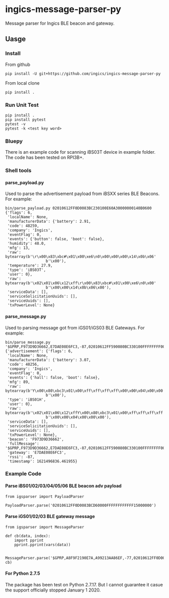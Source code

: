 # ingics-message-parser-py

Message parser for Ingics BLE beacon and gateway.


## Uasge

### Install

From github
```
pip install -U git+https://github.com/ingics/ingics-message-parser-py
```
From local clone
```
pip install .
```

### Run Unit Test
```
pip install .
pip install pytest
pytest -v
pytest -k <test key word>
```

### Bluepy

There is an example code for scanning iBS03T device in example folder.
The code has been tested on RPI3B+.

### Shell tools

#### parse_payload.py
Used to parse the advertisement payload from iBSXX series BLE Beacons.
For example:
```
bin/parse_payload.py 02010612FF0D0083BC230100E60A30000000140B0600
{'flags': 6,
 'localName': None,
 'manufacturerData': {'battery': 2.91,
 'code': 48259,
 'company': 'Ingics',
 'eventFlag': 0,
 'events': {'button': false, 'boot': false},
 'humidity': 48.0,
 'mfg': 13,
 'raw': bytearray(b'\r\x00\x83\xbc#\x01\x00\xe6\n0\x00\x00\x00\x14\x0b\x06'
                  b'\x00'),
 'temperature': 27.9,
 'type': 'iBS03T',
 'user': 0},
 'raw': bytearray(b'\x02\x01\x06\x12\xff\r\x00\x83\xbc#\x01\x00\xe6\n0\x00'
                  b'\x00\x00\x14\x0b\x06\x00'),
 'serviceData': [],
 'serviceSolicitationUuids': [],
 'serviceUuids': [],
 'txPowerLevel': None}
```

#### parse_message.py
Used to parsing message got from iGS01/iGS03 BLE Gateways.
For example:
```
bin/parse_message.py '$GPRP,F973D9D36662,E7DAE08E6FC3,-87,02010612FF590080BC330100FFFFFFFF000004000000'
{'advertisement': {'flags': 6,
 'localName': None,
 'manufacturerData': {'battery': 3.07,
 'code': 48256,
 'company': 'Ingics',
 'eventFlag': 0,
 'events': {'hall': false, 'boot': false},
 'mfg': 89,
 'raw': bytearray(b'Y\x00\x80\xbc3\x01\x00\xff\xff\xff\xff\x00\x00\x04\x00\x00'
                  b'\x00'),
 'type': 'iBS01H',
 'user': 0},
 'raw': bytearray(b'\x02\x01\x06\x12\xffY\x00\x80\xbc3\x01\x00\xff\xff\xff\xff'
                  b'\x00\x00\x04\x00\x00\x00'),
 'serviceData': [],
 'serviceSolicitationUuids': [],
 'serviceUuids': [],
 'txPowerLevel': None},
 'beacon': 'F973D9D36662',
 'fullMessage': '$GPRP,F973D9D36662,E7DAE08E6FC3,-87,02010612FF590080BC330100FFFFFFFF000004000000',
 'gateway': 'E7DAE08E6FC3',
 'rssi': -87,
 'timestamp': 1621496836.461955}
```

### Example Code

#### Parse iBS01/02/03/04/05/06 BLE beacon adv payload
```
from igsparser import PayloadParser

PayloadParser.parse('02010612FF0D0083BCD60000FFFFFFFFFFFF15000000')
```

#### Parse iGS01/02/03 BLE gateway message
```
from igsparser import MessageParser

def cb(data, index):
    import pprint
    pprint.pprint(vars(data))

 MessageParser.parse('$GPRP,A8F9F2190E7A,A99213AA86EF,-77,02010612FF0D0083BCD60000FFFFFFFFFFFF15000000', cb)
```

#### For Python 2.7.5

The package has been test on Python 2.7.17.
But I cannot guarantee it casue the support officially stopped January 1 2020.
